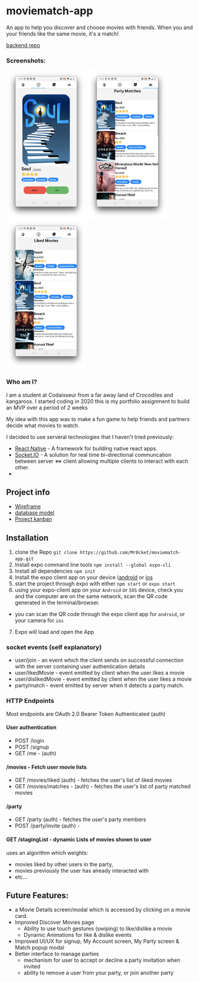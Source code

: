 # moviematch-app

An app to help you discover and choose movies with friends. When you and your friends like the same movie, it's a match!

[backend repo](https://github.com/Mr0cket/movieMatch-backend)

### Screenshots:

<img alt="Discover Movies Tab" src="/assets/DiscoverMovies.png" height="400" /> <img alt="Party Matches Tab" src="/assets/PartyMatches.png" height="400" /> <img alt="Liked Movies Tab" src="/assets/LikedMovies.png" height="400" />

### Who am I?

I am a student at Codaisseur from a far away land of Crocodiles and kangaroos.
I started coding in 2020 this is my portfolio assignment to build an MVP over a period of 2 weeks

My idea with this app was to make a fun game to help friends and partners decide what movies to watch.

I decided to use serveral technologies that I haven't tried previously:

- [React Native](https://reactnative.dev/) - A framework for building native react apps.
- [Socket.IO](https://socket.io/) - A solution for real time bi-directional communcation between server <=> client allowing multiple clients to interact with each other.
-

## Project info

- [Wireframe](https://wireframepro.mockflow.com/view/Mb154b8103fbc27f9c5278251fb67604f1610192783846)
- [database model](https://dbdiagram.io/d/5ffad93a80d742080a35aede)
- [Project kanban](https://github.com/users/Mr0cket/projects/2)

## Installation

1. clone the Repo
   `git clone https://github.com/Mr0cket/moviematch-app.git`
2. Install expo command line tools `npm install --global expo-cli`
3. Install all dependencies `npm init`
4. Install the expo client app on your device ([android](https://play.google.com/store/apps/details?id=host.exp.exponent) or [ios](https://itunes.com/apps/exponent)
5. start the project through expo with either `npm start` or `expo start`
6. using your expo-client app on your `Android` or `IOS` device, check you and the computer are on the same network, scan the QR code generated in the terminal/browser. 
- you can scan the QR code through the expo client app for `android`, or your camera for `ios`
7. Expo will load and open the App

### socket events (self explanatory)

- user/join - an event which the client sends on successful connection with the server containing user authentication details
- user/likedMovie - event emitted by client when the user likes a movie
- user/dislikedMovie - event emitted by client when the user likes a movie
- party/match - event emitted by server when it detects a party match.

### HTTP Endpoints

Most endpoints are OAuth 2.0 Bearer Token Authenticated (auth)

#### User authentication

- POST /login
- POST /signup
- GET /me - (auth)

#### /movies - Fetch user movie lists

- GET /movies/liked (auth) - fetches the user's list of liked movies
- GET /movies/matches - (auth) - fetches the user's list of party matched movies

#### /party

- GET /party (auth) - fetches the user's party members
- POST /party/invite (auth) -

#### GET /stagingList - dynamic Lists of movies shown to user

uses an algorithm which weights:

- movies liked by other users in the party,
- movies previously the user has already interacted with
- etc...

## Future Features:
- a Movie Details screen/modal which is accessed by clicking on a movie card.
- Improved Discover Movies page
   - Ability to use touch gestures (swiping) to like/dislike a movie
   - Dynamic Animations for like & dislike events
- Improved UI/UX for signup, My Account screen, My Party screen & Match popup modal
- Better interface to manage parties 
   - mechanism for user to accept or decline a party invitation when invited
   - ability to remove a user from your party, or join another party
